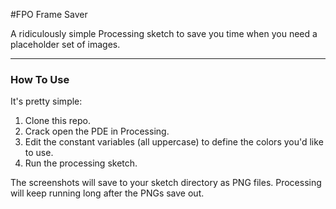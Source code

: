 #FPO Frame Saver

A ridiculously simple Processing sketch to save you time when you need a placeholder set of images.

------

### How To Use

It's pretty simple:

1. Clone this repo.
2. Crack open the PDE in Processing.
3. Edit the constant variables (all uppercase) to define the colors you'd like to use.
4. Run the processing sketch.

The screenshots will save to your sketch directory as PNG files. Processing will keep running long after the PNGs save out. 